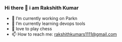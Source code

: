 ### Hi there 👋 i am Rakshith Kumar



- 🔭 I’m currently working on Parkn
- 🌱 I’m currently learning devops tools
- 👯 love to play chess
- 📫 How to reach me: rakshithkumars1111@gmail.com

